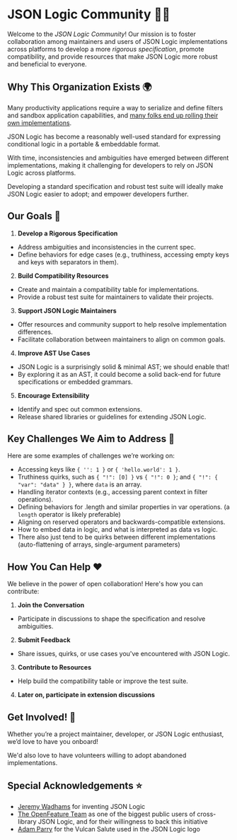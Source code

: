 # JSON Logic Community 🤝✨

Welcome to the *JSON Logic Community*! Our mission is to foster collaboration among maintainers and users of JSON Logic implementations across platforms to develop a more *rigorous specification*, promote compatibility, and provide resources that make JSON Logic more robust and beneficial to everyone.


## Why This Organization Exists 🌍

Many productivity applications require a way to serialize and define filters and sandbox application capabilities, and [many folks end up rolling their own implementations](https://twitter.com/thdxr/status/1796338513165611080). 

JSON Logic has become a reasonably well-used standard for expressing conditional logic in a portable & embeddable format. 

With time, inconsistencies and ambiguities have emerged between different implementations, making it challenging for developers to rely on JSON Logic across platforms. 

Developing a standard specification and robust test suite will ideally make JSON Logic easier to adopt; and empower developers further.

## Our Goals 🚀

1. **Develop a Rigorous Specification**
- Address ambiguities and inconsistencies in the current spec.
- Define behaviors for edge cases (e.g., truthiness, accessing empty keys and keys with separators in them).

2. **Build Compatibility Resources**
- Create and maintain a compatibility table for implementations.
- Provide a robust test suite for maintainers to validate their projects.

3. **Support JSON Logic Maintainers**
- Offer resources and community support to help resolve implementation differences.
- Facilitate collaboration between maintainers to align on common goals.

4. **Improve AST Use Cases**
- JSON Logic is a surprisingly solid & minimal AST; we should enable that!
- By exploring it as an AST, it could become a solid back-end for future specifications or embedded grammars.

5. **Encourage Extensibility**
- Identify and spec out common extensions.
- Release shared libraries or guidelines for extending JSON Logic.

## Key Challenges We Aim to Address 🧩

Here are some examples of challenges we’re working on:

- Accessing keys like `{ '': 1 }` or `{ 'hello.world': 1 }`.
- Truthiness quirks, such as `{ "!": [0] }` vs `{ "!": 0 }`; and `{ "!": { "var": "data" } }`, where `data` is an array.
- Handling iterator contexts (e.g., accessing parent context in filter operations).
- Defining behaviors for .length and similar properties in var operations. (a `length` operator is likely preferable)
- Aligning on reserved operators and backwards-compatible extensions.
- How to embed data in logic, and what is interpreted as data vs logic.
- There also just tend to be quirks between different implementations (auto-flattening of arrays, single-argument parameters)

## How You Can Help ❤️

We believe in the power of open collaboration! Here's how you can contribute:

1. **Join the Conversation**
- Participate in discussions to shape the specification and resolve ambiguities.

2. **Submit Feedback**
- Share issues, quirks, or use cases you've encountered with JSON Logic.

3. **Contribute to Resources**
- Help build the compatibility table or improve the test suite.

4. **Later on, participate in extension discussions**

## Get Involved! 🎉

Whether you’re a project maintainer, developer, or JSON Logic enthusiast, we’d love to have you onboard!

We'd also love to have volunteers willing to adopt abandoned implementations.

## Special Acknowledgements ⭐

- [Jeremy Wadhams](https://github.com/jwadhams) for inventing JSON Logic
- [The OpenFeature Team](https://github.com/open-feature) as one of the biggest public users of cross-library JSON Logic, and for their willingness to back this initiative
- [Adam Parry](https://thenounproject.com/creator/adamparry/) for the Vulcan Salute used in the JSON Logic logo
